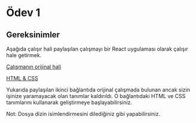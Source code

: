 # Ödev 1

## Gereksinimler
Aşağıda çalışır hali paylaşılan çalışmayı bir React uygulaması olarak çalışır hale getirmek.

 [Çalışmanın orijinal hali](https://codepen.io/dmitrysharabin/pen/MWgQNYZ)
 
 [HTML & CSS](https://codepen.io/mehmetseven/pen/OJRzLjV)

Yukarıda paylaşılan ikinci bağlantıda orijinal çalışmada bulunan ancak sizin işinize yaramayacak olan tanımlar kaldırıldı. O bağlantıdaki HTML ve CSS tanımlarını kullanarak geliştirmeye başlayabilirsiniz.


Not: Dosya dizin isimlendirmesini dilediğiniz gibi yapabilirsiniz. 
